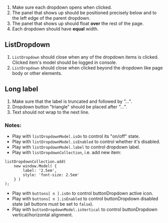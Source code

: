 1. Make sure each dropdown opens when clicked.
2. The panel that shows up should be positioned precisely below and to the left edge of the parent dropdown.
4. The panel that shows up should float **over** the rest of the page.
5. Each dropdown should have **equal** width.

## ListDropdown

1. `ListDropdown` should close when any of the dropdown items is clicked. Clicked item's model should be logged in console.
2. `ListDropdown` should close when clicked beyond the dropdown like page body or other elements.

## Long label

1. Make sure that the label is truncated and followed by *"..."*.
2. Dropdown button "triangle" should be placed after *"..."*.
3. Text should not wrap to the next line.

### Notes:

* Play with `listDropdownModel.isOn` to control its "on/off" state.
* Play with `listDropdownModel.isEnabled` to control whether it's disabled.
* Play with `listDropdownModel.label` to control dropdown label.
* Play with `listDropdownCollection`, i.e. add new item:
```
listDropdownCollection.add(
	new window.Model( {
		label: '2.5em',
		style: 'font-size: 2.5em'
	} )
);
```
* Play with `buttons[ n ].isOn` to control buttonDropdown active icon.
* Play with `buttons[ n ].isEnabled` to control buttonDropdown disabled state (all buttons must be set to `false`).
* Play with `buttonDropdownModel.isVertical` to control buttonDropdown vertical/horizontal alignment.
